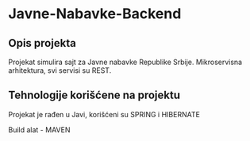 # Javne-Nabavke-Backend

<h2>Opis projekta</h2>

Projekat simulira sajt za Javne nabavke Republike Srbije. Mikroservisna arhitektura, svi servisi su REST.

<h2>Tehnologije korišćene na projektu</h2>

Projekat je rađen u Javi, korišćeni su SPRING i HIBERNATE 

Build alat - MAVEN
